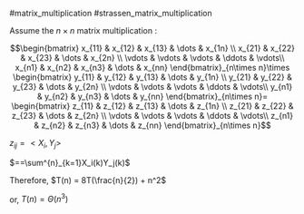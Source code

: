 #matrix_multiplication #strassen_matrix_multiplication

Assume the $n\times n$ matrix multiplication :

$$\begin{bmatrix}
    x_{11} & x_{12} & x_{13} & \dots & x_{1n} \\
    x_{21} & x_{22} & x_{23} & \dots & x_{2n} \\
    \vdots & \vdots & \vdots & \ddots & \vdots\\
    x_{n1} & x_{n2} & x_{n3} & \dots & x_{nn}
\end{bmatrix}_{n\times n}\times
\begin{bmatrix}
    y_{11} & y_{12} & y_{13} & \dots & y_{1n} \\
    y_{21} & y_{22} & y_{23} & \dots & y_{2n} \\
    \vdots & \vdots & \vdots & \ddots & \vdots\\
    y_{n1} & y_{n2} & y_{n3} & \dots & y_{nn}
\end{bmatrix}_{n\times n}=
\begin{bmatrix}
    z_{11} & z_{12} & z_{13} & \dots & z_{1n} \\
    z_{21} & z_{22} & z_{23} & \dots & z_{2n} \\
    \vdots & \vdots & \vdots & \ddots & \vdots\\
    z_{n1} & z_{n2} & z_{n3} & \dots & z_{nn}
\end{bmatrix}_{n\times n}$$


$z_{ij} = <X_i, Y_j>$

$==\sum^{n}_{k=1}X_i(k)Y_j(k)$

Therefore,  $T(n) = 8T(\frac{n}{2}) + n^2$

or, $T(n) = \Theta(n^3)$
